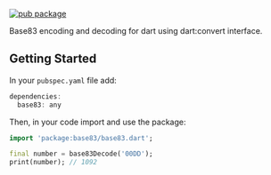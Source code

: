 [![pub package](https://img.shields.io/pub/v/base83.svg)](https://pub.dartlang.org/packages/base83)

Base83 encoding and decoding for dart using dart:convert interface.

## Getting Started

In your `pubspec.yaml` file add:

```dart
dependencies:
  base83: any
```

Then, in your code import and use the package:

```dart
import 'package:base83/base83.dart';

final number = base83Decode('00DD');
print(number); // 1092
```
